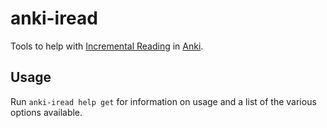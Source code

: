 # anki-iread

Tools to help with [Incremental Reading](http://www.supermemo.com/help/read.htm) in [Anki](http://ankisrs.net).


## Usage

Run `anki-iread help get` for information on usage and a list of the various options available.
